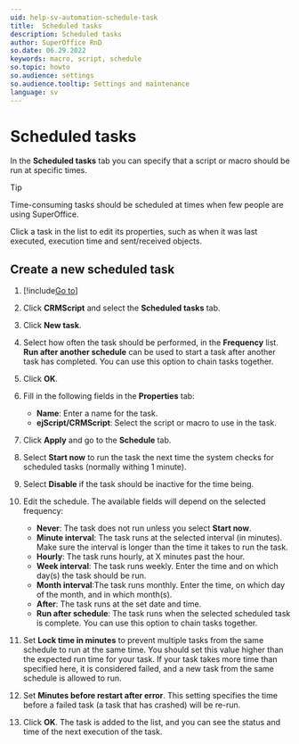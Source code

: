 ```yaml
---
uid: help-sv-automation-schedule-task
title:  Scheduled tasks
description: Scheduled tasks
author: SuperOffice RnD
so.date: 06.29.2022
keywords: macro, script, schedule
so.topic: howto
so.audience: settings
so.audience.tooltip: Settings and maintenance
language: sv
---
```


# Scheduled tasks

In the **Scheduled tasks** tab you can specify that a script or macro should be run at specific times.

> [!TIP]
> Time-consuming tasks should be scheduled at times when few people are using SuperOffice.

Click a task in the list to edit its properties, such as when it was last executed, execution time and sent/received objects.

## Create a new scheduled task

1. [!include[Go to](../../../learn/includes/goto-sm.md)]

1. Click **CRMScript** and select the **Scheduled tasks** tab.

1. Click **New task**.

1. Select how often the task should be performed, in the **Frequency** list. **Run after another schedule** can be used to start a task after another task has completed. You can use this option to chain tasks together.

1. Click **OK**.

1. Fill in the following fields in the **Properties** tab:
    * **Name**: Enter a name for the task.
    * **ejScript/CRMScript**: Select the script or macro to use in the task.

1. Click **Apply** and go to the **Schedule** tab.

1. Select **Start now** to run the task the next time the system checks for scheduled tasks (normally withing 1 minute).

1. Select **Disable** if the task should be inactive for the time being.

1. Edit the schedule. The available fields will depend on the selected frequency:

    * **Never**: The task does not run unless you select **Start now**.
    * **Minute interval**: The task runs at the selected interval (in minutes). Make sure the interval is longer than the time it takes to run the task.
    * **Hourly**: The task runs hourly, at X minutes past the hour.
    * **Week interval**: The task runs weekly. Enter the time and on which day(s) the task should be run.
    * **Month interval**:The task runs monthly. Enter the time, on which day of the month, and in which month(s).
    * **After**: The task runs at the set date and time.
    * **Run after schedule**: The task runs when the selected scheduled task is complete. You can use this option to chain tasks together.

1. Set **Lock time in minutes** to prevent multiple tasks from the same schedule to run at the same time. You should set this value higher than the expected run time for your task. If your task takes more time than specified here, it is considered failed, and a new task from the same schedule is allowed to run.

1. Set **Minutes before restart after error**. This setting specifies the time before a failed task (a task that has crashed) will be re-run.

1. Click **OK**. The task is added to the list, and you can see the status and time of the next execution of the task.

